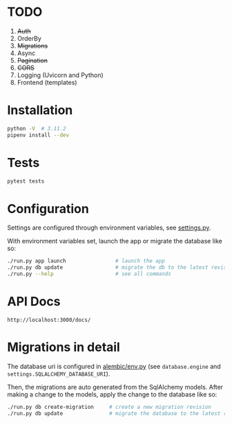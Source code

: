 # TODO
1. ~~Auth~~
2. OrderBy
3. ~~Migrations~~
4. Async
5. ~~Pagination~~
6. ~~CORS~~
7. Logging (Uvicorn and Python)
8. Frontend (templates)

# Installation
```bash
python -V  # 3.11.2
pipenv install --dev
```

# Tests
```bash
pytest tests
```

# Configuration
Settings are configured through environment variables, see [settings.py](./src/settings.py).

With environment variables set, launch the app or migrate the database like so:
```bash
./run.py app launch                # launch the app
./run.py db update                 # migrate the db to the latest revision
./run.py --help                    # see all commands
```

# API Docs
```commandline
http://localhost:3000/docs/
```

# Migrations in detail
The database uri is configured in [alembic/env.py](./alembic/env.py) (see `database.engine` and `settings.SQLALCHEMY_DATABASE_URI`).  

Then, the migrations are auto generated from the SqlAlchemy models. After making a change to the models, apply the change to the database like so:
```bash
./run.py db create-migration     # create a new migration revision
./run.py db update               # migrate the database to the latest revision
```
